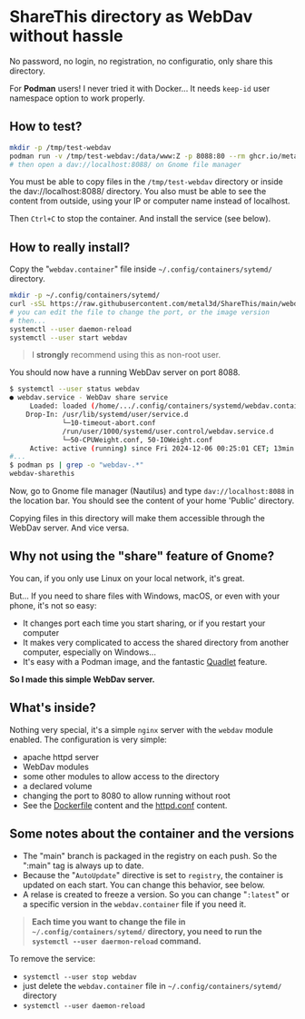 # ShareThis directory as WebDav without hassle

No password, no login, no registration, no configuratio, only share this directory.

For **Podman** users! I never tried it with Docker... It needs `keep-id` user namespace option to work properly.

## How to test?

```bash
mkdir -p /tmp/test-webdav
podman run -v /tmp/test-webdav:/data/www:Z -p 8088:80 --rm ghcr.io/metal3d/sharethis:main
# then open a dav://localhost:8088/ on Gnome file manager
```

You must be able to copy files in the `/tmp/test-webdav` directory or inside the dav://localhost:8088/ directory.
You also must be able to see the content from outside, using your IP or computer name instead of localhost.

Then `Ctrl+C` to stop the container. And install the service (see below).

## How to really install?

Copy the "`webdav.container`" file inside `~/.config/containers/sytemd/` directory.

```bash
mkdir -p ~/.config/containers/sytemd/
curl -sSL https://raw.githubusercontent.com/metal3d/ShareThis/main/webdav.container -O ~/.config/containers/sytemd/webdav.container
# you can edit the file to change the port, or the image version
# then...
systemctl --user daemon-reload
systemctl --user start webdav
```

> I **strongly** recommend using this as non-root user.

You should now have a running WebDav server on port 8088.

```bash
$ systemctl --user status webdav
● webdav.service - WebDav share service
     Loaded: loaded (/home/.../.config/containers/systemd/webdav.container; generated)
    Drop-In: /usr/lib/systemd/user/service.d
             └─10-timeout-abort.conf
             /run/user/1000/systemd/user.control/webdav.service.d
             └─50-CPUWeight.conf, 50-IOWeight.conf
     Active: active (running) since Fri 2024-12-06 00:25:01 CET; 13min ago
#...
$ podman ps | grep -o "webdav-.*"
webdav-sharethis
```

Now, go to Gnome file manager (Nautilus) and type `dav://localhost:8088` in the location bar. You should see the content
of your home 'Public' directory.

Copying files in this directory will make them accessible through the WebDav server. And vice versa.

## Why not using the "share" feature of Gnome?

You can, if you only use Linux on your local network, it's great.

But... If you need to share files with Windows, macOS, or even with your phone, it's not so easy:

- It changes port each time you start sharing, or if you restart your computer
- It makes very complicated to access the shared directory from another computer, especially on Windows...
- It's easy with a Podman image, and the
fantastic [Quadlet](https://docs.podman.io/en/latest/markdown/podman-systemd.unit.5.html) feature.

**So I made this simple WebDav server.**

## What's inside?

Nothing very special, it's a simple `nginx` server with the `webdav` module enabled. The configuration is very simple:

- apache httpd server
- WebDav modules
- some other modules to allow access to the directory
- a declared volume
- changing the port to 8080 to allow running without root
- See the [Dockerfile](https://github.com/metal3d/ShareThis/blob/main/Dockerfile) content
and the [httpd.conf](https://github.com/metal3d/ShareThis/blob/main/conf/httpd.conf) content.

## Some notes about the container and the versions

- The "main" branch is packaged in the registry on each push. So the ":main" tag is always up to date.
- Because the "`AutoUpdate`" directive is set to `registry`, the container is updated on each start. You can change this
behavior, see below.
- A relase is created to freeze a version. So you can change "`:latest`" or a specific version in the `webdav.container`
file if you need it.

> **Each time you want to change the file in `~/.config/containers/sytemd/` directory, you need to run the `systemctl --user
daermon-reload` command.**

To remove the service:

- `systemctl --user stop webdav`
- just delete the `webdav.container` file in `~/.config/containers/sytemd/` directory
- `systemctl --user daemon-reload`
